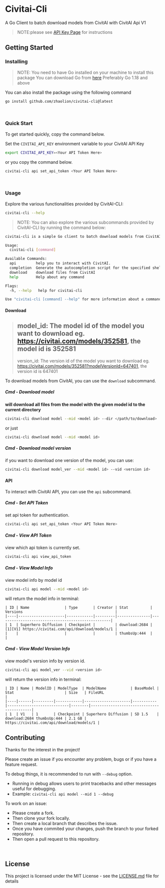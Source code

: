 # Civitai-Cli

A Go Client to batch download models from CivitAI with CivitAI Api V1

> NOTE:please see [API Key Page](/doc/api_key.md) for instructions

## Getting Started

### Installing

> NOTE: You need to have Go installed on your machine to install this package
> You can download Go from [here](https://go.dev/dl/)
> Preferably Go 1.18 and above

You can also install the package using the following command

```bash
go install github.com/zhaolion/civitai-cli@latest
```

<br>

### Quick Start

To get started quickly, copy the command below.

Set the `CIVITAI_API_KEY` environment variable to your CivitAI API Key
```bash
export CIVITAI_API_KEY=<Your API Token Here>
```

or you copy the command below.

```bash
civitai-cli api set_api_token <Your API Token Here>
```

<br/>

### Usage

Explore the various functionalities provided by CivitAI-CLI:

```bash
civitai-cli --help
```

> NOTE: You can also explore the various subcommands provided by CivitAI-CLI by running the command below:

```bash
civitai-cli is a simple Go client to batch download models from CivitAI with CivitAI Api V1.

Usage:
  civitai-cli [command]

Available Commands:
  api         help you to interact with CivitAI.
  completion  Generate the autocompletion script for the specified shell
  download    download files from CivitAI
  help        Help about any command

Flags:
  -h, --help   help for civitai-cli

Use "civitai-cli [command] --help" for more information about a command.
```

#### Download

> model_id: The model id of the model you want to download
> eg. https://civitai.com/models/352581, the model id is 352581
> ---
> version_id: The version id of the model you want to download
> eg. https://civitai.com/models/352581?modelVersionId=647401, the version id is 647401

To download models from CivitAI, you can use the `download` subcommand.

##### Cmd - Download model

**will download all files from the model with the given model id to the current directory**
```bash
civitai-cli download model --mid <model id> --dir </path/to/download>
```

or just

```bash
civitai-cli download model --mid <model id>
```

##### Cmd - Download model version

if you want to download one version of the model, you can use:

```bash
civitai-cli download model_ver --mid <model id> --vid <version id>
```

#### API

To interact with CivitAI API, you can use the `api` subcommand.

##### Cmd - Set API Token

set api token for authentication.

```bash
civitai-cli api set_api_token <Your API Token Here>
```

##### Cmd - View API Token

view which api token is currently set.

```bash
civitai-cli api view_api_token
```

##### Cmd - View Model Info

view model info by model id

```bash
civitai-cli api model --mid <model id>
```

will return the model info in terminal:

```
| ID | Name                | Type       | Creator | Stat          | Versions                                          |
|----|---------------------|------------|---------|---------------|---------------------------------------------------|
| 1  | Superhero Diffusion | Checkpoint |         | download:2684 | [1][V1] https://civitai.com/api/download/models/1 |
|    |                     |            |         | thumbsUp:444  |                                                   |
```

##### Cmd - View Model Version Info

view model's version info by version id.

```bash
civitai-cli api model_ver --vid <version id>
```

will return the version info in terminal:
```
| ID | Name | ModelID | ModelType  | ModelName           | BaseModel | Stat                       | Size   | FileURL                                   |
|----|------|---------|------------|---------------------|-----------|----------------------------|--------|-------------------------------------------|
| 1  | V1   | 1       | Checkpoint | Superhero Diffusion | SD 1.5    | download:2684 thumbsUp:444 | 2.1 GB | https://civitai.com/api/download/models/1 |
```


## Contributing

Thanks for the interest in the project!

Please create an issue if you encounter any problem, bugs or if you have a feature request.

To debug things, it is recommended to run with `--debug` option.
* Running in debug allows users to print tracebacks and other messages useful for debugging.
* Example: `civitai-cli api model --mid 1 --debug`

To work on an issue:
* Please create a fork.
* Then clone your fork locally.
* Then create a local branch that describes the issue.
* Once you have commited your changes, push the branch to your forked repository.
* Then open a pull request to this repository.

<br/>

## License

This project is licensed under the MIT License - see the [LICENSE.md](./License) file for details

